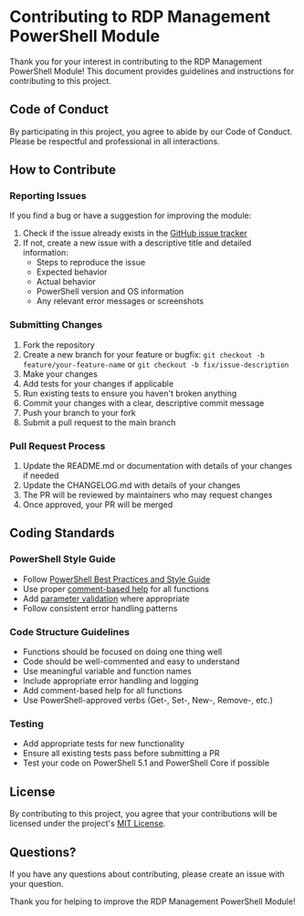 # Contributing to RDP Management PowerShell Module

Thank you for your interest in contributing to the RDP Management PowerShell Module! This document provides guidelines and instructions for contributing to this project.

## Code of Conduct

By participating in this project, you agree to abide by our Code of Conduct. Please be respectful and professional in all interactions.

## How to Contribute

### Reporting Issues

If you find a bug or have a suggestion for improving the module:

1. Check if the issue already exists in the [GitHub issue tracker](https://github.com/Jaymateo11/RDP-Management-Powershell-Module/issues)
2. If not, create a new issue with a descriptive title and detailed information:
   - Steps to reproduce the issue
   - Expected behavior
   - Actual behavior
   - PowerShell version and OS information
   - Any relevant error messages or screenshots

### Submitting Changes

1. Fork the repository
2. Create a new branch for your feature or bugfix: `git checkout -b feature/your-feature-name` or `git checkout -b fix/issue-description`
3. Make your changes
4. Add tests for your changes if applicable
5. Run existing tests to ensure you haven't broken anything
6. Commit your changes with a clear, descriptive commit message
7. Push your branch to your fork
8. Submit a pull request to the main branch

### Pull Request Process

1. Update the README.md or documentation with details of your changes if needed
2. Update the CHANGELOG.md with details of your changes
3. The PR will be reviewed by maintainers who may request changes
4. Once approved, your PR will be merged

## Coding Standards

### PowerShell Style Guide

* Follow [PowerShell Best Practices and Style Guide](https://github.com/PoshCode/PowerShellPracticeAndStyle)
* Use proper [comment-based help](https://learn.microsoft.com/en-us/powershell/module/microsoft.powershell.core/about/about_comment_based_help) for all functions
* Add [parameter validation](https://learn.microsoft.com/en-us/powershell/scripting/developer/cmdlet/validating-parameter-input) where appropriate
* Follow consistent error handling patterns

### Code Structure Guidelines

* Functions should be focused on doing one thing well
* Code should be well-commented and easy to understand
* Use meaningful variable and function names
* Include appropriate error handling and logging
* Add comment-based help for all functions
* Use PowerShell-approved verbs (Get-, Set-, New-, Remove-, etc.)

### Testing

* Add appropriate tests for new functionality
* Ensure all existing tests pass before submitting a PR
* Test your code on PowerShell 5.1 and PowerShell Core if possible

## License

By contributing to this project, you agree that your contributions will be licensed under the project's [MIT License](LICENSE).

## Questions?

If you have any questions about contributing, please create an issue with your question.

Thank you for helping to improve the RDP Management PowerShell Module!

